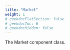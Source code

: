 ```yaml
---
title: "Market"
weight: 1
# geekdocFlatSection: false
# geekdocToc: 6
# geekdocHidden: false
---
```


The Market component class.
